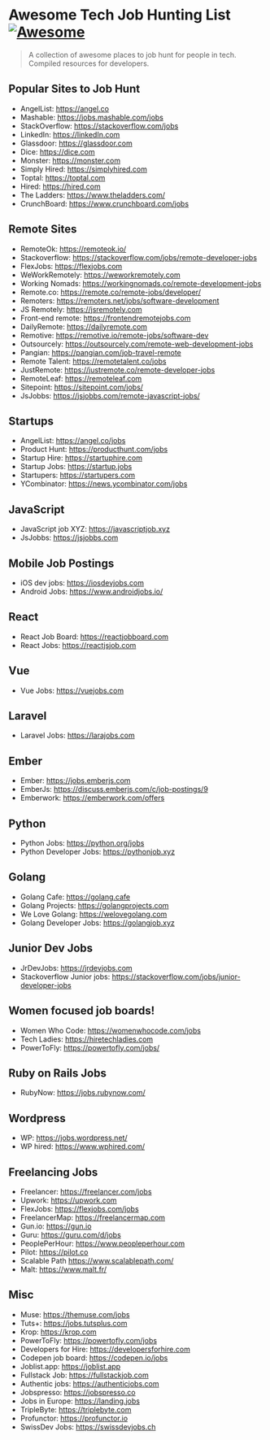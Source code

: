# Awesome Tech Job Hunting List  [![Awesome](https://awesome.re/badge.svg)](https://awesome.re)

> A collection of awesome places to job hunt for people in tech. Compiled resources for developers.

## Popular Sites to Job Hunt

- AngelList: https://angel.co
- Mashable: https://jobs.mashable.com/jobs
- StackOverflow: https://stackoverflow.com/jobs
- LinkedIn: https://linkedIn.com
- Glassdoor: https://glassdoor.com
- Dice: https://dice.com
- Monster: https://monster.com
- Simply Hired: https://simplyhired.com
- Toptal: https://toptal.com
- Hired: https://hired.com
- The Ladders: https://www.theladders.com/
- CrunchBoard: https://www.crunchboard.com/jobs

## Remote Sites

- RemoteOk: https://remoteok.io/
- Stackoverflow: https://stackoverflow.com/jobs/remote-developer-jobs
- FlexJobs: https://flexjobs.com
- WeWorkRemotely: https://weworkremotely.com
- Working Nomads: https://workingnomads.co/remote-development-jobs
- Remote.co: https://remote.co/remote-jobs/developer/
- Remoters: https://remoters.net/jobs/software-development
- JS Remotely: https://jsremotely.com
- Front-end remote: https://frontendremotejobs.com
- DailyRemote: https://dailyremote.com
- Remotive: https://remotive.io/remote-jobs/software-dev
- Outsourcely: https://outsourcely.com/remote-web-development-jobs
- Pangian: https://pangian.com/job-travel-remote
- Remote Talent: https://remotetalent.co/jobs
- JustRemote: https://justremote.co/remote-developer-jobs
- RemoteLeaf: https://remoteleaf.com
- Sitepoint: https://sitepoint.com/jobs/
- JsJobbs: https://jsjobbs.com/remote-javascript-jobs/

## Startups

- AngelList: https://angel.co/jobs
- Product Hunt: https://producthunt.com/jobs
- Startup Hire: https://startuphire.com
- Startup Jobs: https://startup.jobs
- Startupers: https://startupers.com
- YCombinator: https://news.ycombinator.com/jobs

## JavaScript

- JavaScript job XYZ: https://javascriptjob.xyz
- JsJobbs: https://jsjobbs.com

## Mobile Job Postings

- iOS dev jobs: https://iosdevjobs.com
- Android Jobs: https://www.androidjobs.io/

## React

- React Job Board: https://reactjobboard.com
- React Jobs: https://reactjsjob.com

## Vue

- Vue Jobs: https://vuejobs.com

## Laravel

- Laravel Jobs: https://larajobs.com

## Ember

- Ember: https://jobs.emberjs.com
- EmberJs: https://discuss.emberjs.com/c/job-postings/9
- Emberwork: https://emberwork.com/offers

## Python

- Python Jobs: https://python.org/jobs
- Python Developer Jobs: https://pythonjob.xyz

## Golang

- Golang Cafe: https://golang.cafe
- Golang Projects: https://golangprojects.com
- We Love Golang: https://welovegolang.com
- Golang Developer Jobs: https://golangjob.xyz

## Junior Dev Jobs

- JrDevJobs: https://jrdevjobs.com
- Stackoverflow Junior jobs: https://stackoverflow.com/jobs/junior-developer-jobs

## Women focused job boards!

- Women Who Code: https://womenwhocode.com/jobs
- Tech Ladies: https://hiretechladies.com
- PowerToFly: https://powertofly.com/jobs/

## Ruby on Rails Jobs

- RubyNow: https://jobs.rubynow.com/

## Wordpress

- WP: https://jobs.wordpress.net/
- WP hired: https://www.wphired.com/

## Freelancing Jobs

- Freelancer: https://freelancer.com/jobs
- Upwork: https://upwork.com
- FlexJobs: https://flexjobs.com/jobs
- FreelancerMap: https://freelancermap.com
- Gun.io: https://gun.io
- Guru: https://guru.com/d/jobs
- PeoplePerHour: https://www.peopleperhour.com
- Pilot: https://pilot.co
- Scalable Path https://www.scalablepath.com/
- Malt: https://www.malt.fr/

## Misc

- Muse: https://themuse.com/jobs
- Tuts+: https://jobs.tutsplus.com
- Krop: https://krop.com
- PowerToFly: https://powertofly.com/jobs
- Developers for Hire: https://developersforhire.com
- Codepen job board: https://codepen.io/jobs
- Joblist.app: https://joblist.app
- Fullstack Job: https://fullstackjob.com
- Authentic jobs: https://authenticjobs.com
- Jobspresso: https://jobspresso.co
- Jobs in Europe: https://landing.jobs
- TripleByte: https://triplebyte.com
- Profunctor: https://profunctor.io
- SwissDev Jobs: https://swissdevjobs.ch
